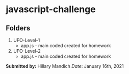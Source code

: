 # javascript-challenge

## Folders
1. UFO-Level-1
    * app.js - main coded created for homework
2. UFO-Level-2
    * app.js - main coded created for homework


    
**Submitted by:** Hillary Mandich
_Date_: January 16th, 2021